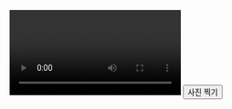 <!DOCTYPE html>
<html lang="ko">
<head>
    <meta charset="UTF-8">
    <meta name="viewport" content="width=device-width, initial-scale=1.0">
    <title>내 얼굴 뷰어</title>
    <style>
        /* 스타일은 문제 해결과 직접적인 관련이 없으므로 생략 가능 */
    </style>
</head>
<body>

<video id="video" autoplay playsinline></video>
<button id="capture-btn">사진 찍기</button>

<script>
    // 카메라 설정 및 사진 찍기 기능
    if (navigator.mediaDevices.getUserMedia) {
        navigator.mediaDevices.getUserMedia({ video: true })
            .then(function(stream) {
                const video = document.getElementById('video');
                video.srcObject = stream;
            })
            .catch(function(err) {
                console.error("카메라 접근 에러:", err);
                alert('카메라 접근 권한이 필요합니다.');
            });
    }

    document.getElementById('capture-btn').addEventListener('click', function() {
        const video = document.getElementById('video');
        const canvas = document.createElement('canvas');
        canvas.width = video.videoWidth;
        canvas.height = video.videoHeight;
        const context = canvas.getContext('2d');
        context.drawImage(video, 0, 0, canvas.width, canvas.height);

        const dataURL = canvas.toDataURL('image/png');
        // 실제 애플리케이션에서는 여기에 사진을 저장하거나 다운로드 링크를 생성하는 로직을 추가합니다.
        console.log('사진이 찍혔습니다:', dataURL); // 콘솔에 데이터 URL 로깅으로 기능 확인
    });
</script>

</body>
</html>
